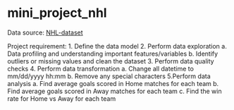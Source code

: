 # mini_project_nhl
Data source: [NHL-dataset](https://www.kaggle.com/martinellis/nhl-game-data)

Project requirement:
            1. Define the data model
      2. Perform data exploration
          a. Data profiling and understanding important features/variables
          b. Identify outliers or missing values and clean the dataset
      3. Perform data quality checks
      4. Perform data transformation
          a. Change all datetime to mm/dd/yyyy hh:mm
          b. Remove any special characters
      5.Perform data analysis
          a. Find average goals scored in Home matches for each team
          b. Find average goals scored in Away matches for each team
          c. Find the win rate for Home vs Away for each team

